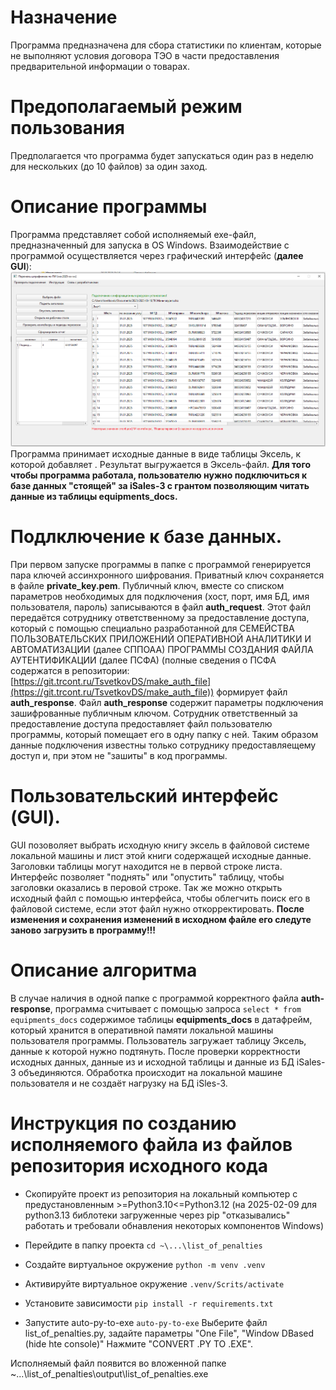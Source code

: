# Назначение
Программа предназначена для сбора статистики по клиентам, которые не выполняют условия договора ТЭО в части предоставления предварительной информации о товарах.

# Предополагаемый режим пользования
Предполагается что программа будет запускаться один раз в неделю для нескольких (до 10 файлов) за один заход.

# Описание программы
Программа представляет собой исполняемый exe-файл, предназначенный для запуска в OS Windows.
Взаимодействие с программой осуществляется через графический интерфейс (**далее GUI**):
![alt text](docs/for_README.md_1.png)
Программа принимает исходные данные в виде таблицы Эксель, к которой добавляет . Результат выгружается в Эксель-файл.
**Для того чтобы программа работала, пользователю нужно подключиться к базе данных "стоящей" за iSales-3 с грантом позволяющим читать данные из таблицы equipments_docs.**

# Подлключение к базе данных.
При первом запуске программы в папке с программой генерируется пара ключей ассинхронного шифрования. Приватный ключ сохраняется в файле **private_key.pem**. Публичный ключ, вместе со списком параметров необходимых для подключения (хост, порт, имя БД, имя пользователя, пароль) записываются в файл **auth_request**. Этот файл передаётся сотруднику ответственному за предоставление доступа, который с помощью специально разработанной для СЕМЕЙСТВА ПОЛЬЗОВАТЕЛЬСКИХ ПРИЛОЖЕНИЙ ОПЕРАТИВНОЙ АНАЛИТИКИ И АВТОМАТИЗАЦИИ (далее СППОАА) ПРОГРАММЫ СОЗДАНИЯ ФАЙЛА АУТЕНТИФИКАЦИИ (далее ПСФА) (полные сведения о ПСФА содержатся в репозитории: [https://git.trcont.ru/TsvetkovDS/make_auth_file](https://git.trcont.ru/TsvetkovDS/make_auth_file)) формирует файл **auth_response**.
Файл **auth_response** содержит параметры подключения зашифрованные публичным ключом.
Сотрудник ответственный за предоставление доступа предоставляет файл пользователю программы, который помещает его в одну папку с ней.
Таким образом данные подключения известны только сотруднику предоставляещему доступ и, при этом не "зашиты" в код программы.

# Пользовательский интерфейс (GUI).
GUI позоволяет выбрать исходную книгу эксель в файловой системе локальной машины и лист этой книги содержащей исходные данные.
Заголовки таблицы могут находится не в первой строке листа. Интерфейс позволяет "поднять" или "опустить" таблицу, чтобы заголовки оказались в перовой строке.
Так же можно открыть исходный файл с помощью интерфейса, чтобы облегчить поиск его в файловой системе, если этот файл нужно откорректировать.
**После изменения и сохранения изменений в исходном файле его следуте заново загрузить в программу!!!**

# Описание алгоритма
В случае наличия в одной папке с программой корректного файла **auth-response**, программа считывает с помощью запроса 
`select * from equipments_docs`
содержимое таблицы **equipments_docs** в датафрейм, который хранится в оперативной памяти локальной машины пользователя программы.
Пользователь загружает таблицу Эксель, данные к которой нужно подтянуть. После проверки корректности исходных данных, данные из и исходной таблицы и данные из БД  iSales-3 объединяются. Обработка происходит на локальной машине пользователя и не создаёт нагрузку на БД iSles-3.


# Инструкция по созданию исполняемого файла из файлов репозитория исходного кода

* Скопируйте проект из репозитория на локальный компьютер с предустановленным >=Python3.10<=Python3.12 (на 2025-02-09 для python3.13 библотеки загруженные через pip "отказывались" работать и требовали обнавления некоторых компонентов Windows)
* Перейдите в папку проекта
```cd ~\...\list_of_penalties```

* Создайте виртуальное окружение
```python -m venv .venv```

* Активируйте виртуальное окружение
```.venv/Scrits/activate```

* Установите зависимости
```pip install -r requirements.txt```

* Запустите auto-py-to-exe 
```auto-py-to-exe```
Выберите файл list_of_penalties.py,
задайте параметры "One File", "Window DBased (hide hte console)"
Нажмите "CONVERT .PY TO .EXE".

Исполняемый файл появится во вложенной папке ~\...\list_of_penalties\output\list_of_penalties.exe